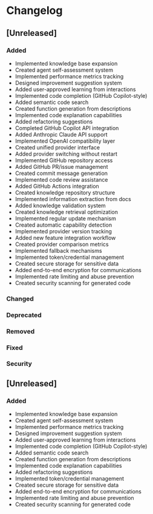 # Changelog

## [Unreleased]

### Added
- Implemented knowledge base expansion
- Created agent self-assessment system
- Implemented performance metrics tracking
- Designed improvement suggestion system
- Added user-approved learning from interactions
- Implemented code completion (GitHub Copilot-style)
- Added semantic code search
- Created function generation from descriptions
- Implemented code explanation capabilities
- Added refactoring suggestions
- Completed GitHub Copilot API integration
- Added Anthropic Claude API support
- Implemented OpenAI compatibility layer
- Created unified provider interface
- Added provider switching without restart
- Implemented GitHub repository access
- Added GitHub PR/issue management
- Created commit message generation
- Implemented code review assistance
- Added GitHub Actions integration
- Created knowledge repository structure
- Implemented information extraction from docs
- Added knowledge validation system
- Created knowledge retrieval optimization
- Implemented regular update mechanism
- Created automatic capability detection
- Implemented provider version tracking
- Added new feature integration workflow
- Created provider comparison metrics
- Implemented fallback mechanisms
- Implemented token/credential management
- Created secure storage for sensitive data
- Added end-to-end encryption for communications
- Implemented rate limiting and abuse prevention
- Created security scanning for generated code

### Changed

### Deprecated

### Removed

### Fixed

### Security


## [Unreleased]

### Added
- Implemented knowledge base expansion
- Created agent self-assessment system
- Implemented performance metrics tracking
- Designed improvement suggestion system
- Added user-approved learning from interactions
- Implemented code completion (GitHub Copilot-style)
- Added semantic code search
- Created function generation from descriptions
- Implemented code explanation capabilities
- Added refactoring suggestions
- Implemented token/credential management
- Created secure storage for sensitive data
- Added end-to-end encryption for communications
- Implemented rate limiting and abuse prevention
- Created security scanning for generated code
